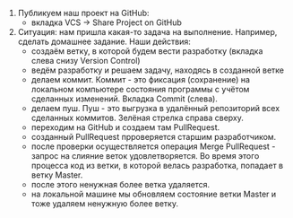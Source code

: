 1. Публикуем наш проект на GitHub:
    - вкладка VCS -> Share Project on GitHub
2. Ситуация: нам пришла какая-то задача на выполнение. Например, сделать домашнее задание. Наши действия:
    - создаём ветку, в которой будем вести разработку (вкладка слева снизу Version Control)
    - ведём разработку и решаем задачу, находясь в созданной ветке
    - делаем коммит. Коммит - это фиксация (сохранение) на локальном компьютере состояния программы с учётом сделанных
      изменений. Вкладка Commit (слева).
    - делаем пуш. Пуш - это выгрузка в удалённый репозиторий всех сделанных коммитов. Зелёная стрелка справа сверху.
    - переходим на GitHub и создаем там PullRequest.
    - созданный PullRequest прроверяется старшим разработчиком.
    - после проверки осуществляется операция Merge PullRequest - запрос на слияние веток удовлетворяется. Во время этого
   процесса код из ветки, в которой велась разработка, попадает в ветку Master.
    - после этого ненужная более ветка удаляется.
    - на локальной машине мы обновляем состояние ветки Master и тоже удаляем ненужную более ветку.